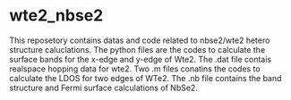 # wte2_nbse2
This reposetory contains datas and code related to nbse2/wte2 hetero structure caluclations.
The python files are the codes to calculate the surface bands for the x-edge and y-edge of Wte2.
The .dat file contais realspace hopping data for wte2.
Two .m files conatins the codes to calculate the LDOS for two edges of WTe2.
The .nb file contains the band structure and Fermi surface calculations of NbSe2.
